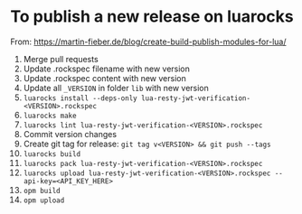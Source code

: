 # To publish a new release on luarocks

From: https://martin-fieber.de/blog/create-build-publish-modules-for-lua/

1. Merge pull requests
2. Update .rockspec filename with new version
3. Update .rockspec content with new version
4. Update all `_VERSION` in folder `lib` with new version
5. `luarocks install --deps-only lua-resty-jwt-verification-<VERSION>.rockspec`
6. `luarocks make`
7. `luarocks lint lua-resty-jwt-verification-<VERSION>.rockspec`
8. Commit version changes
9. Create git tag for release: `git tag v<VERSION> && git push --tags`
10. `luarocks build`
11. `luarocks pack lua-resty-jwt-verification-<VERSION>.rockspec`
12. `luarocks upload lua-resty-jwt-verification-<VERSION>.rockspec --api-key=<API_KEY_HERE>`
13. `opm build`
14. `opm upload`
